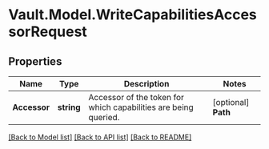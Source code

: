 # Vault.Model.WriteCapabilitiesAccessorRequest

## Properties

Name | Type | Description | Notes
------------ | ------------- | ------------- | -------------
**Accessor** | **string** | Accessor of the token for which capabilities are being queried. | [optional] **Path** | **List&lt;string&gt;** | Use &#x27;paths&#x27; instead. | [optional] **Paths** | **List&lt;string&gt;** | Paths on which capabilities are being queried. | [optional] 

[[Back to Model list]](../README.md#documentation-for-models) [[Back to API list]](../README.md#documentation-for-api-endpoints) [[Back to README]](../README.md)

